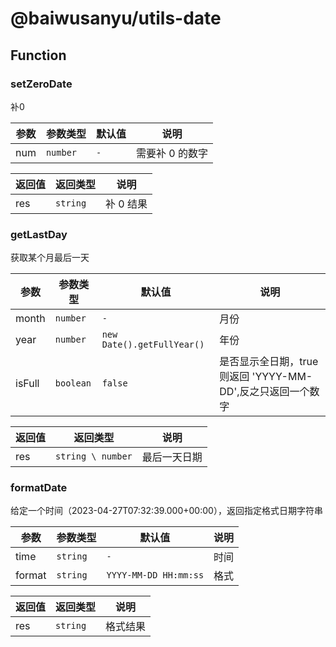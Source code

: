 # @baiwusanyu/utils-date

## Function

### setZeroDate

补0

| 参数     | 参数类型     | 默认值     | 说明        |
|--------|----------|---------|-----------|
| num | `number` | `-`     | 需要补 0 的数字 |

| 返回值 | 返回类型     | 说明     |
|-----|----------|--------|
| res | `string` | 补 0 结果 |

### getLastDay

获取某个月最后一天

| 参数     | 参数类型      | 默认值                        | 说明                                       |
|--------|-----------|----------------------------|------------------------------------------|
| month | `number`  | `-`                        | 月份                                       |
| year | `number`  | `new Date().getFullYear()` | 年份                                       |
| isFull | `boolean` | `false`                 | 是否显示全日期，true 则返回 'YYYY-MM-DD',反之只返回一个数字  |

| 返回值 | 返回类型              | 说明     |
|-----|-------------------|--------|
| res | `string \ number` | 最后一天日期 |

### formatDate

给定一个时间（2023-04-27T07:32:39.000+00:00），返回指定格式日期字符串

| 参数     | 参数类型     | 默认值                    | 说明 |
|--------|----------|------------------------|----|
| time | `string` | `-`                    | 时间 |
| format | `string` | `YYYY-MM-DD HH:mm:ss`  | 格式 |

| 返回值 | 返回类型           | 说明   |
|-----|----------------|------|
| res | `string` | 格式结果 |